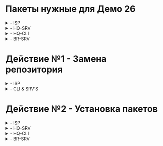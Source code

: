 # Пакеты нужные для Демо 26
<details> 
<summary> - ISP </summary>
  
```tcl
apt-get update && apt-get install chrony nginx iptables apache2-htpasswd -y
apt-get reinstall tzdata -y
```
</details>

<details> 
<summary> - HQ-SRV </summary>
  
```tcl
apt-get update && apt-get install chrony dnsmasq fdisk nfs-server -y
apt-get update && apt-get install -y apache2 php8.2 apache2-mod_php8.2 mariadb-server php8.2-{opcache,curl,gd,intl,mysqli,xml,xmlrpc,ldap,zip,soap,mbstring,json,xmlreader,fileinfo,sodium}
```
</details>

<details> 
<summary> - HQ-CLI </summary>
  
```tcl
apt-get update && apt-get install admc chrony nfs-clients sudo libsss_sudo yandex-browser -y
```
</details>

<details> 
<summary> - BR-SRV </summary>
  
```tcl
apt-get update && apt-get install chrony ansible task-samba-dc docker-engine docker-compose -y
apt-repo add rpm http://altrepo.ru/local-p10 noarch local-p10
apt-get update && apt-get install sudo-samba-schema -y
```
</details>

# Действие №1 - Замена репозитория
<details>
<summary> - ISP </summary>

```bash
cp /etc/apt/sources.list.d/alt.list /etc/apt/sources.list.d/alt.list.bak
sed -i 's|^rpm.*ftp\.altlinux|# &|g' /etc/apt/sources.list.d/alt.list
cat >> /etc/apt/sources.list.d/alt.list <<EOF
rpm [p11] http://192.168.0.222/mirror p11/branch/x86_64 classic
rpm [p11] http://192.168.0.222/mirror p11/branch/noarch classic
rpm [p11] http://192.168.0.222/mirror p11/branch/x86_64-i586 classic
EOF
```
</details>

<details> 
<summary> - CLI & SRV'S </summary>

```bash
cp /etc/apt/sources.list.d/alt.list /etc/apt/sources.list.d/alt.list.bak
sed -i 's|^rpm.*ftp\.altlinux|# &|g' /etc/apt/sources.list.d/alt.list
cat >> /etc/apt/sources.list.d/alt.list <<EOF
rpm [p10] http://192.168.0.222/mirror p10/branch/x86_64 classic
rpm [p10] http://192.168.0.222/mirror p10/branch/noarch classic
rpm [p10] http://192.168.0.222/mirror p10/branch/x86_64-i586 classic
EOF
```

</details>

# Действие №2 - Установка пакетов
<details> 
<summary> - ISP </summary>

```bash
ISP
apt-get update && apt-get install chrony nginx iptables apache2-htpasswd -y
apt-get reinstall tzdata -y
iptables -t nat -A POSTROUTING -o ens20 -s 0/0 -j MASQUERADE
iptables-save > /etc/sysconfig/iptables
systemctl enable --now iptables
```

</details>

<details>
<summary> - HQ-SRV </summary>

```bash
apt-get update && apt-get install chrony nginx iptables apache2-htpasswd -y
apt-get reinstall tzdata -y
```

</details>

<details>
<summary> - HQ-CLI </summary>

```bash  
apt-get update && apt-get install chrony nginx iptables apache2-htpasswd -y
apt-get reinstall tzdata -y
```
</details>

<details>
<summary> - BR-SRV </summary>

```bash
apt-get update && apt-get install chrony ansible task-samba-dc docker-engine docker-compose -y
```

</details>
